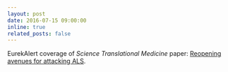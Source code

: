 ```yaml
---
layout: post
date: 2016-07-15 09:00:00
inline: true
related_posts: false
---
```


EurekAlert coverage of *Science Translational Medicine* paper: [Reopening avenues for attacking ALS](https://www.eurekalert.org/news-releases/553888).
